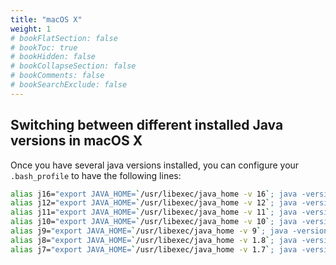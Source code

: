 ```yaml
---
title: "macOS X"
weight: 1
# bookFlatSection: false
# bookToc: true
# bookHidden: false
# bookCollapseSection: false
# bookComments: false
# bookSearchExclude: false
---
```

## Switching between different installed Java versions in macOS X
Once you have several java versions installed, you can configure your `.bash_profile` to have the following lines:

``` bash
alias j16="export JAVA_HOME=`/usr/libexec/java_home -v 16`; java -version"
alias j12="export JAVA_HOME=`/usr/libexec/java_home -v 12`; java -version"
alias j11="export JAVA_HOME=`/usr/libexec/java_home -v 11`; java -version"
alias j10="export JAVA_HOME=`/usr/libexec/java_home -v 10`; java -version"
alias j9="export JAVA_HOME=`/usr/libexec/java_home -v 9`; java -version"
alias j8="export JAVA_HOME=`/usr/libexec/java_home -v 1.8`; java -version"
alias j7="export JAVA_HOME=`/usr/libexec/java_home -v 1.7`; java -version"
```
